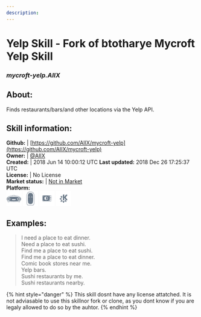 ```yaml
---  
description:   
---  
```

# Yelp Skill - Fork of btotharye Mycroft Yelp Skill  
### _mycroft-yelp.AIIX_  
## About:  
Finds restaurants/bars/and other locations via the Yelp API.

## Skill information:  
**Github:** | [https://github.com/AIIX/mycroft-yelp](https://github.com/AIIX/mycroft-yelp)  
**Owner:** | [@AIIX](https://github.com/AIIX)  
**Created:** | 2018 Jun 14 10:00:12 UTC  **Last updated:** 2018 Dec 26 17:25:37 UTC  
**License:** | No License  
**Market status:** | [Not in Market](https://market.mycroft.ai/skill/)  
**Platform:**  
 ![](../.gitbook/assets/mark-1-icon.png)  ![](../.gitbook/assets/mark-2-icon.png)  ![](../.gitbook/assets/picroft-icon.png)  ![](../.gitbook/assets/kde.png)   
## Examples:  
> I need a place to eat dinner.  
> Need a place to eat sushi.  
> Find me a place to eat sushi.  
> Find me a place to eat dinner.  
> Comic book stores near me.  
> Yelp bars.  
> Sushi restaurants by me.  
> Sushi restaurants nearby.  
  
{% hint style="danger" %}
This skill dosnt have any license attatched. It is not adviasable to use this skillnor fork or clone, as you dont know if you are legaly allowed to do so by the auhtor.
{% endhint %}
